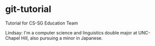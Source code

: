 # git-tutorial
Tutorial for CS-SG Education Team

Lindsay: I'm a computer science and linguistics double major at UNC-Chapel Hill, also pursuing a minor in Japanese.
